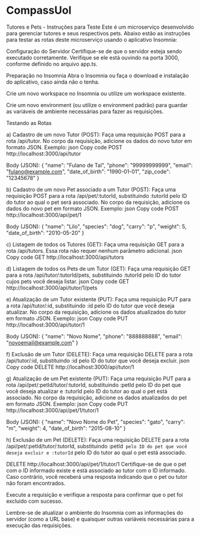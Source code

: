 # CompassUol


Tutores e Pets - Instruções para Teste
Este é um microserviço desenvolvido para gerenciar tutores e seus respectivos pets. Abaixo estão as instruções para testar as rotas deste microserviço usando o aplicativo Insomnia:

Configuração do Servidor
Certifique-se de que o servidor esteja sendo executado corretamente. Verifique se ele está ouvindo na porta 3000, conforme definido no arquivo app.ts.

Preparação no Insomnia
Abra o Insomnia ou faça o download e instalação do aplicativo, caso ainda não o tenha.

Crie um novo workspace no Insomnia ou utilize um workspace existente.

Crie um novo environment (ou utilize o environment padrão) para guardar as variáveis de ambiente necessárias para fazer as requisições.

Testando as Rotas

a) Cadastro de um novo Tutor (POST):
Faça uma requisição POST para a rota /api/tutor.
No corpo da requisição, adicione os dados do novo tutor em formato JSON. Exemplo:
json
Copy code
POST http://localhost:3000/api/tutor

Body (JSON):
{
  "name": "Fulano de Tal",
  "phone": "99999999999",
  "email": "fulano@example.com",
  "date_of_birth": "1990-01-01",
  "zip_code": "12345678"
}

b) Cadastro de um novo Pet associado a um Tutor (POST):
Faça uma requisição POST para a rota /api/pet/:tutorId, substituindo :tutorId pelo ID do tutor ao qual o pet será associado.
No corpo da requisição, adicione os dados do novo pet em formato JSON. Exemplo:
json
Copy code
POST http://localhost:3000/api/pet/1

Body (JSON):
{
  "name": "Lilo",
  "species": "dog",
  "carry": "p",
  "weight": 5,
  "date_of_birth": "2010-05-20"
}

c) Listagem de todos os Tutores (GET):
Faça uma requisição GET para a rota /api/tutors. Essa rota não requer nenhum parâmetro adicional.
json
Copy code
GET http://localhost:3000/api/tutors

d) Listagem de todos os Pets de um Tutor (GET):
Faça uma requisição GET para a rota /api/tutor/:tutorId/pets, substituindo :tutorId pelo ID do tutor cujos pets você deseja listar.
json
Copy code
GET http://localhost:3000/api/tutor/1/pets

e) Atualização de um Tutor existente (PUT):
Faça uma requisição PUT para a rota /api/tutor/:id, substituindo :id pelo ID do tutor que você deseja atualizar.
No corpo da requisição, adicione os dados atualizados do tutor em formato JSON. Exemplo:
json
Copy code
PUT http://localhost:3000/api/tutor/1

Body (JSON):
{
  "name": "Novo Nome",
  "phone": "888888888",
  "email": "novoemail@example.com"
}

f) Exclusão de um Tutor (DELETE):
Faça uma requisição DELETE para a rota /api/tutor/:id, substituindo :id pelo ID do tutor que você deseja excluir.
json
Copy code
DELETE http://localhost:3000/api/tutor/1

g) Atualização de um Pet existente (PUT):
Faça uma requisição PUT para a rota /api/pet/:petId/tutor/:tutorId, substituindo :petId pelo ID do pet que você deseja atualizar e :tutorId pelo ID do tutor ao qual o pet está associado.
No corpo da requisição, adicione os dados atualizados do pet em formato JSON. Exemplo:
json
Copy code
PUT http://localhost:3000/api/pet/1/tutor/1

Body (JSON):
{
  "name": "Novo Nome do Pet",
  "species": "gato",
  "carry": "m",
  "weight": 4,
  "date_of_birth": "2015-08-10"
}

h) Exclusão de um Pet (DELETE):
Faça uma requisição DELETE para a rota /api/pet/:petId/tutor/:tutorId, substituindo :petId` pelo ID do pet que você deseja excluir e :tutorId` pelo ID do tutor ao qual o pet está associado.

DELETE http://localhost:3000/api/pet/1/tutor/1
Certifique-se de que o pet com o ID informado existe e está associado ao tutor com o ID informado. Caso contrário, você receberá uma resposta indicando que o pet ou tutor não foram encontrados.

Execute a requisição e verifique a resposta para confirmar que o pet foi excluído com sucesso.

Lembre-se de atualizar o ambiente do Insomnia com as informações do servidor (como a URL base) e quaisquer outras variáveis necessárias para a execução das requisições.
